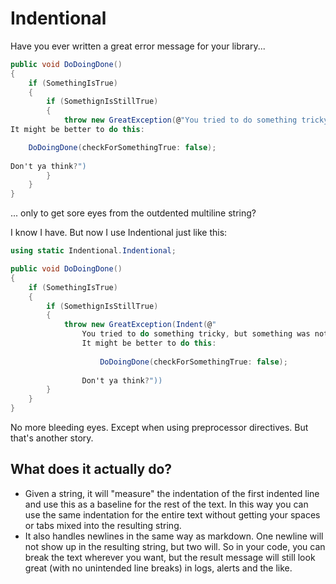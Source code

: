 # Indentional

Have you ever written a great error message for your library...

```C#
public void DoDoingDone()
{
    if (SomethingIsTrue) 
    { 
        if (SomethignIsStillTrue)
        {
            throw new GreatException(@"You tried to do something tricky, but something was not true twice in i row.
It might be better to do this:

    DoDoingDone(checkForSomethingTrue: false);
    
Don't ya think?")
        }
    }
}
```

... only to get sore eyes from the outdented multiline string?

I know I have. But now I use Indentional just like this:

```C#
using static Indentional.Indentional;

public void DoDoingDone()
{
    if (SomethingIsTrue) 
    { 
        if (SomethignIsStillTrue)
        {
            throw new GreatException(Indent(@"
                You tried to do something tricky, but something was not true twice in i row.
                It might be better to do this:
                    
                    DoDoingDone(checkForSomethingTrue: false);
                
                Don't ya think?"))
        }
    }
}
```

No more bleeding eyes. Except when using preprocessor directives. But that's another story.

## What does it actually do?

- Given a string, it will "measure" the indentation of the first indented line and use this as a baseline 
for the rest of the text. In this way you can use the same indentation for the entire text without
getting your spaces or tabs mixed into the resulting string.
- It also handles newlines in the same way as markdown. One newline will not show up in the resulting 
string, but two will. So in your code, you can break the text wherever you want, but the result message 
will still look great (with no unintended line breaks) in logs, alerts and the like.